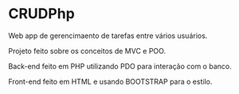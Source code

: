 # CRUDPhp

Web app de gerencimaento de tarefas entre vários usuários.

Projeto feito sobre os conceitos de MVC e POO.

Back-end feito em PHP utilizando PDO para interação com o banco.

Front-end feito em HTML e usando BOOTSTRAP para o estilo.
